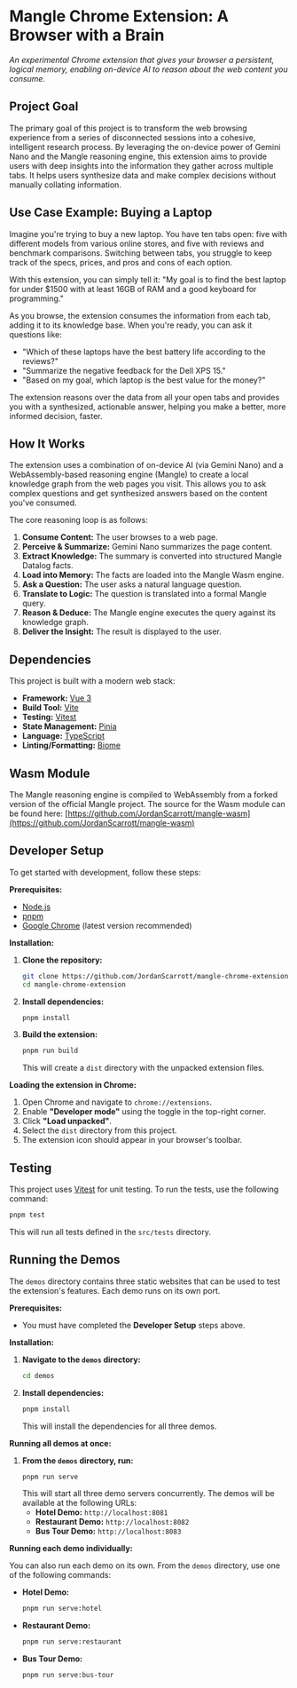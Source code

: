# Mangle Chrome Extension: A Browser with a Brain

*An experimental Chrome extension that gives your browser a persistent, logical memory, enabling on-device AI to reason about the web content you consume.*

## Project Goal

The primary goal of this project is to transform the web browsing experience from a series of disconnected sessions into a cohesive, intelligent research process. By leveraging the on-device power of Gemini Nano and the Mangle reasoning engine, this extension aims to provide users with deep insights into the information they gather across multiple tabs. It helps users synthesize data and make complex decisions without manually collating information.

## Use Case Example: Buying a Laptop

Imagine you're trying to buy a new laptop. You have ten tabs open: five with different models from various online stores, and five with reviews and benchmark comparisons. Switching between tabs, you struggle to keep track of the specs, prices, and pros and cons of each option.

With this extension, you can simply tell it: "My goal is to find the best laptop for under $1500 with at least 16GB of RAM and a good keyboard for programming."

As you browse, the extension consumes the information from each tab, adding it to its knowledge base. When you're ready, you can ask it questions like:
*   "Which of these laptops have the best battery life according to the reviews?"
*   "Summarize the negative feedback for the Dell XPS 15."
*   "Based on my goal, which laptop is the best value for the money?"

The extension reasons over the data from all your open tabs and provides you with a synthesized, actionable answer, helping you make a better, more informed decision, faster.

## How It Works

The extension uses a combination of on-device AI (via Gemini Nano) and a WebAssembly-based reasoning engine (Mangle) to create a local knowledge graph from the web pages you visit. This allows you to ask complex questions and get synthesized answers based on the content you've consumed.

The core reasoning loop is as follows:
1.  **Consume Content:** The user browses to a web page.
2.  **Perceive & Summarize:** Gemini Nano summarizes the page content.
3.  **Extract Knowledge:** The summary is converted into structured Mangle Datalog facts.
4.  **Load into Memory:** The facts are loaded into the Mangle Wasm engine.
5.  **Ask a Question:** The user asks a natural language question.
6.  **Translate to Logic:** The question is translated into a formal Mangle query.
7.  **Reason & Deduce:** The Mangle engine executes the query against its knowledge graph.
8.  **Deliver the Insight:** The result is displayed to the user.

## Dependencies

This project is built with a modern web stack:

*   **Framework:** [Vue 3](https://vuejs.org/)
*   **Build Tool:** [Vite](https://vitejs.dev/)
*   **Testing:** [Vitest](https://vitest.dev/)
*   **State Management:** [Pinia](https://pinia.vuejs.org/)
*   **Language:** [TypeScript](https://www.typescriptlang.org/)
*   **Linting/Formatting:** [Biome](https://biomejs.dev/)

## Wasm Module

The Mangle reasoning engine is compiled to WebAssembly from a forked version of the official Mangle project. The source for the Wasm module can be found here:
[https://github.com/JordanScarrott/mangle-wasm](https://github.com/JordanScarrott/mangle-wasm)

## Developer Setup

To get started with development, follow these steps:

**Prerequisites:**
*   [Node.js](https://nodejs.org/)
*   [pnpm](https://pnpm.io/)
*   [Google Chrome](https://www.google.com/chrome/) (latest version recommended)

**Installation:**

1.  **Clone the repository:**
    ```bash
    git clone https://github.com/JordanScarrott/mangle-chrome-extension.git
    cd mangle-chrome-extension
    ```

2.  **Install dependencies:**
    ```bash
    pnpm install
    ```

3.  **Build the extension:**
    ```bash
    pnpm run build
    ```
    This will create a `dist` directory with the unpacked extension files.

**Loading the extension in Chrome:**

1.  Open Chrome and navigate to `chrome://extensions`.
2.  Enable **"Developer mode"** using the toggle in the top-right corner.
3.  Click **"Load unpacked"**.
4.  Select the `dist` directory from this project.
5.  The extension icon should appear in your browser's toolbar.

## Testing

This project uses [Vitest](https://vitest.dev/) for unit testing. To run the tests, use the following command:

```bash
pnpm test
```

This will run all tests defined in the `src/tests` directory.

## Running the Demos

The `demos` directory contains three static websites that can be used to test the extension's features. Each demo runs on its own port.

**Prerequisites:**
*   You must have completed the **Developer Setup** steps above.

**Installation:**

1.  **Navigate to the `demos` directory:**
    ```bash
    cd demos
    ```

2.  **Install dependencies:**
    ```bash
    pnpm install
    ```
    This will install the dependencies for all three demos.

**Running all demos at once:**

1.  **From the `demos` directory, run:**
    ```bash
    pnpm run serve
    ```
    This will start all three demo servers concurrently. The demos will be available at the following URLs:
    *   **Hotel Demo:** `http://localhost:8081`
    *   **Restaurant Demo:** `http://localhost:8082`
    *   **Bus Tour Demo:** `http://localhost:8083`

**Running each demo individually:**

You can also run each demo on its own. From the `demos` directory, use one of the following commands:

*   **Hotel Demo:**
    ```bash
    pnpm run serve:hotel
    ```
*   **Restaurant Demo:**
    ```bash
    pnpm run serve:restaurant
    ```
*   **Bus Tour Demo:**
    ```bash
    pnpm run serve:bus-tour
    ```
